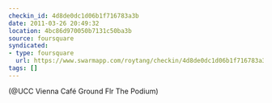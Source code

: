 ```yaml
---
checkin_id: 4d8de0dc1d06b1f716783a3b
date: 2011-03-26 20:49:32
location: 4bc86d970050b7131c50ba3b
source: foursquare
syndicated:
- type: foursquare
  url: https://www.swarmapp.com/roytang/checkin/4d8de0dc1d06b1f716783a3b
tags: []
---
```


 (@UCC Vienna Café Ground Flr The Podium)